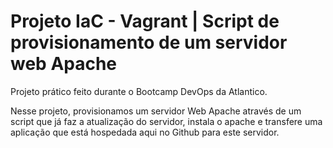 # Projeto IaC - Vagrant | Script de provisionamento de um servidor web Apache
Projeto prático feito durante o Bootcamp DevOps da Atlantico.

Nesse projeto, provisionamos um servidor Web Apache através de um script que já faz a atualização do servidor, instala o apache e transfere uma aplicação que está hospedada aqui no Github para este servidor.
